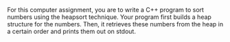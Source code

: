 For this computer assignment, you are to write a C++ program to sort numbers using the heapsort technique. Your program first builds a heap structure for the numbers. Then, it retrieves these numbers from the heap in a certain order and prints them out on stdout.

